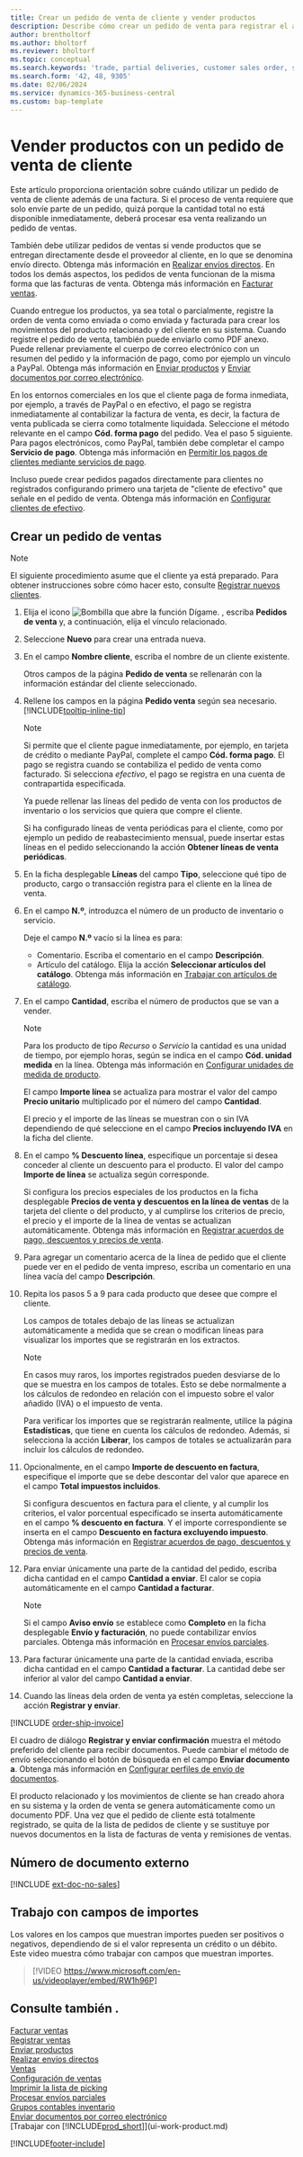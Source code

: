 ```yaml
---
title: Crear un pedido de venta de cliente y vender productos
description: Describe cómo crear un pedido de venta para registrar el acuerdo con un cliente para vender o comerciar productos con condiciones específicas.
author: brentholtorf
ms.author: bholtorf
ms.reviewer: bholtorf
ms.topic: conceptual
ms.search.keywords: 'trade, partial deliveries, customer sales order, shipping advice, partial shipments,'
ms.search.form: '42, 48, 9305'
ms.date: 02/06/2024
ms.service: dynamics-365-business-central
ms.custom: bap-template
---
```

# Vender productos con un pedido de venta de cliente

Este artículo proporciona orientación sobre cuándo utilizar un pedido de venta de cliente además de una factura. Si el proceso de venta requiere que solo envíe parte de un pedido, quizá porque la cantidad total no está disponible inmediatamente, deberá procesar esa venta realizando un pedido de ventas.

También debe utilizar pedidos de ventas si vende productos que se entregan directamente desde el proveedor al cliente, en lo que se denomina envío directo. Obtenga más información en [Realizar envíos directos](sales-how-drop-shipment.md). En todos los demás aspectos, los pedidos de venta funcionan de la misma forma que las facturas de venta. Obtenga más información en [Facturar ventas](sales-how-invoice-sales.md).

Cuando entregue los productos, ya sea total o parcialmente, registre la orden de venta como enviada o como enviada y facturada para crear los movimientos del producto relacionado y del cliente en su sistema. Cuando registre el pedido de venta, también puede enviarlo como PDF anexo. Puede rellenar previamente el cuerpo de correo electrónico con un resumen del pedido y la información de pago, como por ejemplo un vínculo a PayPal. Obtenga más información en [Enviar productos](warehouse-how-ship-items.md) y [Enviar documentos por correo electrónico](ui-how-send-documents-email.md).

En los entornos comerciales en los que el cliente paga de forma inmediata, por ejemplo, a través de PayPal o en efectivo, el pago se registra inmediatamente al contabilizar la factura de venta, es decir, la factura de venta publicada se cierra como totalmente liquidada. Seleccione el método relevante en el campo **Cód. forma pago** del pedido. Vea el paso 5 siguiente. Para pagos electrónicos, como PayPal, también debe completar el campo **Servicio de pago**. Obtenga más información en [Permitir los pagos de clientes mediante servicios de pago](sales-how-enable-payment-service-extensions.md).

Incluso puede crear pedidos pagados directamente para clientes no registrados configurando primero una tarjeta de "cliente de efectivo" que señale en el pedido de venta. Obtenga más información en [Configurar clientes de efectivo](finance-how-to-set-up-cash-customers.md).

## Crear un pedido de ventas

> [!NOTE]  
> El siguiente procedimiento asume que el cliente ya está preparado. Para obtener instrucciones sobre cómo hacer esto, consulte [Registrar nuevos clientes](sales-how-register-new-customers.md).

1. Elija el icono ![Bombilla que abre la función Dígame.](media/ui-search/search_small.png "Dígame qué desea hacer") , escriba **Pedidos de venta** y, a continuación, elija el vínculo relacionado.
2. Seleccione **Nuevo** para crear una entrada nueva.
3. En el campo **Nombre cliente**, escriba el nombre de un cliente existente.

    Otros campos de la página **Pedido de venta** se rellenarán con la información estándar del cliente seleccionado.  

4. Rellene los campos en la página **Pedido venta** según sea necesario. [!INCLUDE[tooltip-inline-tip](includes/tooltip-inline-tip_md.md)]

    > [!NOTE]  
    > Si permite que el cliente pague inmediatamente, por ejemplo, en tarjeta de crédito o mediante PayPal, complete el campo **Cód. forma pago**. El pago se registra cuando se contabiliza el pedido de venta como facturado. Si selecciona *efectivo*, el pago se registra en una cuenta de contrapartida especificada.

    Ya puede rellenar las líneas del pedido de venta con los productos de inventario o los servicios que quiera que compre el cliente.

    Si ha configurado líneas de venta periódicas para el cliente, como por ejemplo un pedido de reabastecimiento mensual, puede insertar estas líneas en el pedido seleccionando la acción **Obtener líneas de venta periódicas**.
5. En la ficha desplegable **Líneas** del campo **Tipo**, seleccione qué tipo de producto, cargo o transacción registra para el cliente en la línea de venta.

6. En el campo **N.º**, introduzca el número de un producto de inventario o servicio.

    Deje el campo **N.º** vacío si la línea es para:

    * Comentario. Escriba el comentario en el campo **Descripción**.
    * Artículo del catálogo. Elija la acción **Seleccionar artículos del catálogo**. Obtenga más información en [Trabajar con artículos de catálogo](inventory-how-work-nonstock-items.md).
7. En el campo **Cantidad**, escriba el número de productos que se van a vender.

    > [!NOTE]  
    > Para los producto de tipo *Recurso* o *Servicio* la cantidad es una unidad de tiempo, por ejemplo horas, según se indica en el campo **Cód. unidad medida** en la línea. Obtenga más información en [Configurar unidades de medida de producto](inventory-how-setup-units-of-measure.md).

    El campo **Importe línea** se actualiza para mostrar el valor del campo **Precio unitario** multiplicado por el número del campo **Cantidad**.

    El precio y el importe de las líneas se muestran con o sin IVA dependiendo de qué seleccione en el campo **Precios incluyendo IVA** en la ficha del cliente.
8. En el campo **% Descuento línea**, especifique un porcentaje si desea conceder al cliente un descuento para el producto. El valor del campo **Importe de línea** se actualiza según corresponde.

    Si configura los precios especiales de los productos en la ficha desplegable **Precios de venta y descuentos en la línea de ventas** de la tarjeta del cliente o del producto, y al cumplirse los criterios de precio, el precio y el importe de la línea de ventas se actualizan automáticamente. Obtenga más información en [Registrar acuerdos de pago, descuentos y precios de venta](sales-how-record-sales-price-discount-payment-agreements.md).
9. Para agregar un comentario acerca de la línea de pedido que el cliente puede ver en el pedido de venta impreso, escriba un comentario en una línea vacía del campo **Descripción**.  
10. Repita los pasos 5 a 9 para cada producto que desee que compre el cliente.

    Los campos de totales debajo de las líneas se actualizan automáticamente a medida que se crean o modifican líneas para visualizar los importes que se registrarán en los extractos.

    > [!NOTE]
    > En casos muy raros, los importes registrados pueden desviarse de lo que se muestra en los campos de totales. Esto se debe normalmente a los cálculos de redondeo en relación con el impuesto sobre el valor añadido (IVA) o el impuesto de venta.
    >
    > Para verificar los importes que se registrarán realmente, utilice la página **Estadísticas**, que tiene en cuenta los cálculos de redondeo. Además, si selecciona la acción **Liberar**, los campos de totales se actualizarán para incluir los cálculos de redondeo.  

11. Opcionalmente, en el campo **Importe de descuento en factura**, especifique el importe que se debe descontar del valor que aparece en el campo **Total impuestos incluidos**.

    Si configura descuentos en factura para el cliente, y al cumplir los criterios, el valor porcentual especificado se inserta automáticamente en el campo **% descuento en factura**. Y el importe correspondiente se inserta en el campo **Descuento en factura excluyendo impuesto**. Obtenga más información en [Registrar acuerdos de pago, descuentos y precios de venta](sales-how-record-sales-price-discount-payment-agreements.md).
12. Para enviar únicamente una parte de la cantidad del pedido, escriba dicha cantidad en el campo **Cantidad a enviar**. El calor se copia automáticamente en el campo **Cantidad a facturar**.

    > [!NOTE]
    > Si el campo **Aviso envío** se establece como **Completo** en la ficha desplegable **Envío y facturación**, no puede contabilizar envíos parciales. Obtenga más información en [Procesar envíos parciales](sales-how-send-partial-shipments.md).
13. Para facturar únicamente una parte de la cantidad enviada, escriba dicha cantidad en el campo **Cantidad a facturar**. La cantidad debe ser inferior al valor del campo **Cantidad a enviar**.  
14. Cuando las líneas dela orden de venta ya estén completas, seleccione la acción **Registrar y enviar**.

[!INCLUDE [order-ship-invoice](includes/order-ship-invoice.md)]

El cuadro de diálogo **Registrar y enviar confirmación** muestra el método preferido del cliente para recibir documentos. Puede cambiar el método de envío seleccionando el botón de búsqueda en el campo **Enviar documento a**. Obtenga más información en [Configurar perfiles de envío de documentos](sales-how-setup-document-send-profiles.md).

El producto relacionado y los movimientos de cliente se han creado ahora en su sistema y la orden de venta se genera automáticamente como un documento PDF. Una vez que el pedido de cliente está totalmente registrado, se quita de la lista de pedidos de cliente y se sustituye por nuevos documentos en la lista de facturas de venta y remisiones de ventas.  

## Número de documento externo

[!INCLUDE [ext-doc-no-sales](includes/ext-doc-no-sales.md)]

## Trabajo con campos de importes

Los valores en los campos que muestran importes pueden ser positivos o negativos, dependiendo de si el valor representa un crédito o un débito. Este video muestra cómo trabajar con campos que muestran importes.

> [!VIDEO https://www.microsoft.com/en-us/videoplayer/embed/RW1h96P]

## Consulte también .

[Facturar ventas](sales-how-invoice-sales.md)  
[Registrar ventas](ui-post-sales.md)  
[Enviar productos](warehouse-how-ship-items.md)  
[Realizar envíos directos](sales-how-drop-shipment.md)  
[Ventas](sales-manage-sales.md)  
[Configuración de ventas](sales-setup-sales.md)  
[Imprimir la lista de picking](sales-how-print-picking-list.md)  
[Procesar envíos parciales](sales-how-send-partial-shipments.md)  
[Grupos contables inventario](inventory-manage-inventory.md)  
[Enviar documentos por correo electrónico](ui-how-send-documents-email.md)  
[Trabajar con [!INCLUDE[prod_short](includes/prod_short.md)]](ui-work-product.md)  

[!INCLUDE[footer-include](includes/footer-banner.md)]
